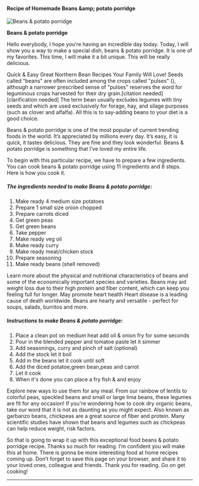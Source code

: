             

#### Recipe of Homemade Beans &amp;amp; potato porridge

![Beans &amp; potato porridge](https://img-global.cpcdn.com/recipes/4d1aa79fe4902999/751x532cq70/beans-potato-porridge-recipe-main-photo.jpg)

**Beans &amp; potato porridge**

Hello everybody, I hope you’re having an incredible day today. Today, I will show you a way to make a special dish, beans & potato porridge. It is one of my favorites. This time, I will make it a bit unique. This will be really delicious.

Quick & Easy Great Northern Bean Recipes Your Family Will Love! Seeds called "beans" are often included among the crops called "pulses" (), although a narrower prescribed sense of "pulses" reserves the word for leguminous crops harvested for their dry grain.\[citation needed\] \[clarification needed\] The term bean usually excludes legumes with tiny seeds and which are used exclusively for forage, hay, and silage purposes (such as clover and alfalfa). All this is to say-adding beans to your diet is a good choice.

Beans & potato porridge is one of the most popular of current trending foods in the world. It’s appreciated by millions every day. It’s easy, it is quick, it tastes delicious. They are fine and they look wonderful. Beans & potato porridge is something that I’ve loved my entire life.

To begin with this particular recipe, we have to prepare a few ingredients. You can cook beans & potato porridge using 11 ingredients and 8 steps. Here is how you cook it.

##### The ingredients needed to make Beans & potato porridge:

1.  Make ready 4 medium size potatoes
2.  Prepare 1 small size onion chopped
3.  Prepare carrots diced
4.  Get green peas
5.  Get green beans
6.  Take pepper
7.  Make ready veg oil
8.  Make ready curry
9.  Make ready meat/chicken stock
10.  Prepare seasoning
11.  Make ready beans (shell removed)

Learn more about the physical and nutritional characteristics of beans and some of the economically important species and varieties. Beans may aid weight loss due to their high protein and fiber content, which can keep you feeling full for longer. May promote heart health Heart disease is a leading cause of death worldwide. Beans are hearty and versatile - perfect for soups, salads, burritos and more.

##### Instructions to make Beans & potato porridge:

1.  Place a clean pot on medium heat add oil & onion fry for some seconds
2.  Pour in the blended pepper and tomatoe paste let it simmer
3.  Add seasonings, curry and pinch of salt (optional)
4.  Add the stock let it boil
5.  Add in the beans let it cook until soft
6.  Add the diced potatoe,green bean,peas and carrot
7.  Let it cook
8.  When it's done you can place a fry fish & and enjoy

Explore new ways to use them for any meal. From our rainbow of lentils to colorful peas, speckled beans and small or large lima beans, these legumes are fit for any occasion! If you're wondering how to cook dry organic beans, take our word that it is not as daunting as you might expect. Also known as garbanzo beans, chickpeas are a great source of fiber and protein. Many scientific studies have shown that beans and legumes such as chickpeas can help reduce weight, risk factors.

So that is going to wrap it up with this exceptional food beans & potato porridge recipe. Thanks so much for reading. I’m confident you will make this at home. There is gonna be more interesting food at home recipes coming up. Don’t forget to save this page on your browser, and share it to your loved ones, colleague and friends. Thank you for reading. Go on get cooking!

* * *